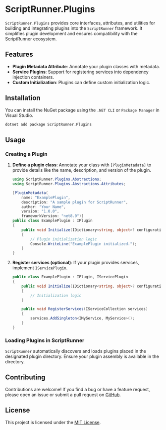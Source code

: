 # ScriptRunner.Plugins

`ScriptRunner.Plugins` provides core interfaces, attributes, and utilities for building and integrating plugins into the `ScriptRunner` framework. It simplifies plugin development and ensures compatibility with the ScriptRunner ecosystem.

## Features

- **Plugin Metadata Attribute**: Annotate your plugin classes with metadata.
- **Service Plugins**: Support for registering services into dependency injection containers.
- **Custom Initialization**: Plugins can define custom initialization logic.

## Installation

You can install the NuGet package using the `.NET CLI` or `Package Manager` in Visual Studio.

```bash
dotnet add package ScriptRunner.Plugins
```

## Usage

### Creating a Plugin

1. **Define a plugin class**:
   Annotate your class with `[PluginMetadata]` to provide details like the name, description, and version of the plugin.

   ```csharp
   using ScriptRunner.Plugins.Abstractions;
   using ScriptRunner.Plugins.Abstractions.Attributes;

   [PluginMetadata(
       name: "ExamplePlugin",
       description: "A sample plugin for ScriptRunner",
       author: "Your Name",
       version: "1.0.0",
       frameworkVersion: "net8.0")]
   public class ExamplePlugin : IPlugin
   {
       public void Initialize(IDictionary<string, object>? configuration)
       {
           // Plugin initialization logic
           Console.WriteLine("ExamplePlugin initialized.");
       }
   }
   ```

2. **Register services (optional)**:
   If your plugin provides services, implement `IServicePlugin`.

   ```csharp
   public class ExamplePlugin : IPlugin, IServicePlugin
   {
       public void Initialize(IDictionary<string, object>? configuration)
       {
           // Initialization logic
       }

       public void RegisterServices(IServiceCollection services)
       {
           services.AddSingleton<IMyService, MyService>();
       }
   }
   ```

### Loading Plugins in ScriptRunner

`ScriptRunner` automatically discovers and loads plugins placed in the designated plugin directory. Ensure your plugin assembly is available in the directory.

## Contributing

Contributions are welcome! If you find a bug or have a feature request, please open an issue or submit a pull request on [GitHub](https://github.com/your-repo/ScriptRunner.Plugins).

## License

This project is licensed under the [MIT License](https://opensource.org/licenses/MIT).

